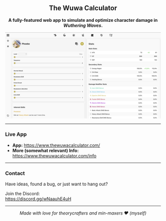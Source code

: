 <h2 align="center">The Wuwa Calculator</h2>

<p align="center"><strong>A fully-featured web app to simulate and optimize character damage in <em>Wuthering Waves</em>.</strong></p>

<p align="center">
  <a href="https://www.thewuwacalculator.com/" target="_blank">
    <img src="public/sample-app.png" alt="App Screenshot" width="600" />
  </a>
</p>

---

### Live App

<ul>
  <li><strong>App:</strong> <a href="https://www.thewuwacalculator.com/">https://www.thewuwacalculator.com/</a></li>
  <li><strong>More (somewhat relevant) Info:</strong> <a href="https://www.thewuwacalculator.com/info">https://www.thewuwacalculator.com/info</a></li>
</ul>


---

### Contact

Have ideas, found a bug, or just want to hang out?

Join the Discord:  
<a href="https://discord.gg/8Zs8mX5z">https://discord.gg/wNaauhE4uH</a>

---

<p align="center">
  <em>Made with love for theorycrafters and min-maxers ❤️ (myself)</em>
</p>